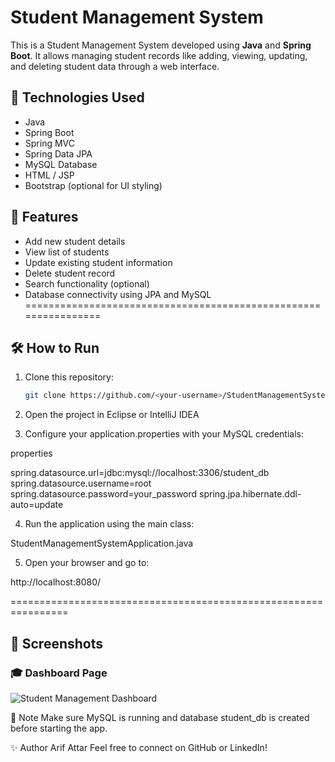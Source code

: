 # Student Management System

This is a Student Management System developed using **Java** and **Spring Boot**. It allows managing student records like adding, viewing, updating, and deleting student data through a web interface.

## 🔧 Technologies Used

- Java
- Spring Boot
- Spring MVC
- Spring Data JPA
- MySQL Database
- HTML / JSP
- Bootstrap (optional for UI styling)

## 🚀 Features

- Add new student details
- View list of students
- Update existing student information
- Delete student record
- Search functionality (optional)
- Database connectivity using JPA and MySQL
================================================================


## 🛠️ How to Run

1. Clone this repository:
   ```bash
   git clone https://github.com/<your-username>/StudentManagementSystem.git
2. Open the project in Eclipse or IntelliJ IDEA

3. Configure your application.properties with your MySQL credentials:

properties

spring.datasource.url=jdbc:mysql://localhost:3306/student_db
spring.datasource.username=root
spring.datasource.password=your_password
spring.jpa.hibernate.ddl-auto=update

4. Run the application using the main class:

StudentManagementSystemApplication.java


5. Open your browser and go to:

http://localhost:8080/

================================================================

## 📸 Screenshots

### 🎓 Dashboard Page

![Student Management Dashboard](./assets/Screenshot_img.png)


📌 Note
Make sure MySQL is running and database student_db is created before starting the app.

✨ Author
Arif Attar
Feel free to connect on GitHub or LinkedIn!
